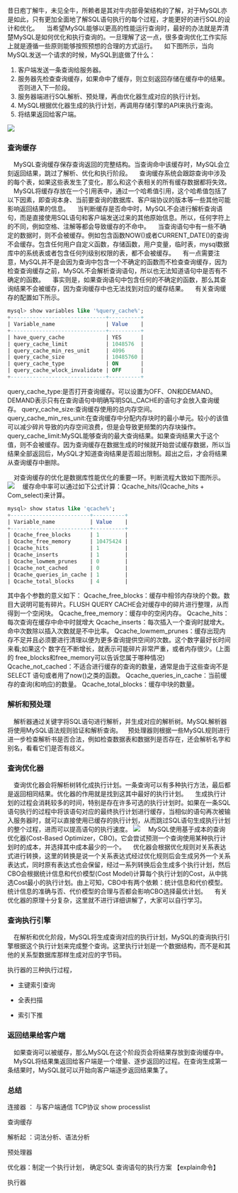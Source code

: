 昔日庖丁解牛，未见全牛，所赖者是其对牛内部骨架结构的了解，对于MySQL亦是如此，只有更加全面地了解SQL语句执行的每个过程，才能更好的进行SQL的设计和优化。
 当希望MySQL能够以更高的性能运行查询时，最好的办法就是弄清楚MySQL是如何优化和执行查询的。一旦理解了这一点，很多查询优化工作实际上就是遵循一些原则能够按照预想的合理的方式运行。
 如下图所示，当向MySQL发送一个请求的时候，MySQL到底做了什么：

1. 客户端发送一条查询给服务器。
2. 服务器先检查查询缓存，如果命中了缓存，则立刻返回存储在缓存中的结果。否则进入下一阶段。
3. 服务器端进行SQL解析、预处理，再由优化器生成对应的执行计划。
4. MySQL根据优化器生成的执行计划，再调用存储引擎的API来执行查询。
5. 将结果返回给客户端。

![](https://oss.wyxxt.org.cn/images/2021/09/18/a2491fabd8b44230f4b49541ed7ba70c.png)

### 查询缓存

 MySQL查询缓存保存查询返回的完整结构。当查询命中该缓存时，MySQL会立刻返回结果，跳过了解析、优化和执行阶段。
 查询缓存系统会跟踪查询中涉及的每个表，如果这些表发生了变化，那么和这个表相关的所有缓存数据都将失效。
 MySQL将缓存存放在一个引用表中，通过一个哈希值引用，这个哈希值包括了以下因素，即查询本身、当前要查询的数据库、客户端协议的版本等一些其他可能影响返回结果的信息。
 当判断缓存是否命中时，MySQL不会进行解析查询语句，而是直接使用SQL语句和客户端发送过来的其他原始信息。所以，任何字符上的不同，例如空格、注解等都会导致缓存的不命中。
 当查询语句中有一些不确定的数据时，则不会被缓存。例如包含函数NOW()或者CURRENT_DATE()的查询不会缓存。包含任何用户自定义函数，存储函数，用户变量，临时表，mysql数据库中的系统表或者包含任何列级别权限的表，都不会被缓存。
 有一点需要注意，MySQL并不是会因为查询中包含一个不确定的函数而不检查查询缓存，因为检查查询缓存之前，MySQL不会解析查询语句，所以也无法知道语句中是否有不确定的函数。
 事实则是，如果查询语句中包含任何的不确定的函数，那么其查询结果不会被缓存，因为查询缓存中也无法找到对应的缓存结果。
 有关查询缓存的配置如下所示。

```sql
mysql> show variables like '%query_cache%';
+------------------------------+----------+
| Variable_name                | Value    |
+------------------------------+----------+
| have_query_cache             | YES      |
| query_cache_limit            | 1048576  |
| query_cache_min_res_unit     | 4096     |
| query_cache_size             | 10485760 |
| query_cache_type             | ON       |
| query_cache_wlock_invalidate | OFF      |
+------------------------------+----------+

```

query_cache_type:是否打开查询缓存。可以设置为OFF、ON和DEMAND。DEMAND表示只有在查询语句中明确写明SQL_CACHE的语句才会放入查询缓存。
query_cache_size:查询缓存使用的总内存空间。
query_cache_min_res_unit:在查询缓存中分配内存块时的最小单元。较小的该值可以减少碎片导致的内存空间浪费，但是会导致更频繁的内存块操作。
query_cache_limit:MySQL能够查询的最大查询结果。如果查询结果大于这个值，则不会被缓存。因为查询缓存在数据生成的时候就开始尝试缓存数据，所以当结果全部返回后，MySQL才知道查询结果是否超出限制。超出之后，才会将结果从查询缓存中删除。

 对查询缓存的优化是数据库性能优化的重要一环。判断流程大致如下图所示。
![](https://oss.wyxxt.org.cn/images/2021/09/18/2209f904342a1c2ba424eaf4062703cb.png)
 缓存命中率可以通过如下公式计算：Qcache_hits/(Qcache_hits + Com_select)来计算。

```sql
mysql> show status like 'qcache%';
+-------------------------+----------+
| Variable_name           | Value    |
+-------------------------+----------+
| Qcache_free_blocks      | 1        |
| Qcache_free_memory      | 10475424 |
| Qcache_hits             | 1        |
| Qcache_inserts          | 1        |
| Qcache_lowmem_prunes    | 0        |
| Qcache_not_cached       | 0        |
| Qcache_queries_in_cache | 1        |
| Qcache_total_blocks     | 4        |

```

其中各个参数的意义如下： 
Qcache_free_blocks：缓存中相邻内存块的个数。数目大说明可能有碎片。FLUSH QUERY CACHE会对缓存中的碎片进行整理，从而得到一个空闲块。 
Qcache_free_memory：缓存中的空闲内存。 
Qcache_hits：每次查询在缓存中命中时就增大 
Qcache_inserts：每次插入一个查询时就增大。命中次数除以插入次数就是不中比率。 
Qcache_lowmem_prunes：缓存出现内存不足并且必须要进行清理以便为更多查询提供空间的次数。这个数字最好长时间来看;如果这个 数字在不断增长，就表示可能碎片非常严重，或者内存很少。(上面的 free_blocks和free_memory可以告诉您属于哪种情况) 
Qcache_not_cached：不适合进行缓存的查询的数量，通常是由于这些查询不是 SELECT 语句或者用了now()之类的函数。 
Qcache_queries_in_cache：当前缓存的查询(和响应)的数量。 
Qcache_total_blocks：缓存中块的数量。

### 解析和预处理

 解析器通过关键字将SQL语句进行解析，并生成对应的解析树。MySQL解析器将使用MySQL语法规则验证和解析查询。 预处理器则根据一些MySQL规则进行进一步检查解析书是否合法，例如检查数据表和数据列是否存在，还会解析名字和别名，看看它们是否有歧义。

### 查询优化器

 查询优化器会将解析树转化成执行计划。一条查询可以有多种执行方法，最后都是返回相同结果。优化器的作用就是找到这其中最好的执行计划。
 生成执行计划的过程会消耗较多的时间，特别是存在许多可选的执行计划时。如果在一条SQL语句执行的过程中将该语句对应的最终执行计划进行缓存，当相似的语句再次被输入服务器时，就可以直接使用已缓存的执行计划，从而跳过SQL语句生成执行计划的整个过程，进而可以提高语句的执行速度。
![](https://oss.wyxxt.org.cn/images/2021/09/18/a2d3ad04c33ac40fd77a8b3d631111e9.png)
 MySQL使用基于成本的查询优化器(Cost-Based Optimizer，CBO)。它会尝试预测一个查询使用某种执行计划时的成本，并选择其中成本最少的一个。
 优化器会根据优化规则对关系表达式进行转换，这里的转换是说一个关系表达式经过优化规则后会生成另外一个关系表达式，同时原有表达式也会保留，经过一系列转换后会生成多个执行计划，然后CBO会根据统计信息和代价模型(Cost Model)计算每个执行计划的Cost，从中挑选Cost最小的执行计划。由上可知，CBO中有两个依赖：统计信息和代价模型。统计信息的准确与否、代价模型的合理与否都会影响CBO选择最优计划。
 有关优化器的原理十分复杂，这里就不进行详细讲解了，大家可以自行学习。

### 查询执行引擎

 在解析和优化阶段，MySQL将生成查询对应的执行计划，MySQL的查询执行引擎根据这个执行计划来完成整个查询。这里执行计划是一个数据结构，而不是和其他的关系型数据库那样生成对应的字节码。

执行器的三种执行过程，

- 主键索引查询

- 全表扫描

- 索引下推

  

### 返回结果给客户端

 如果查询可以被缓存，那么MySQL在这个阶段页会将结果存放到查询缓存中。
 MySQL将结果集返回给客户端是一个增量、逐步返回的过程。在查询生成第一条结果时，MySQL就可以开始向客户端逐步返回结果集了。

### 总结

连接器 ： 与客户端通信 TCP协议 show processlist

查询缓存

解析起 ：词法分析、语法分析

预处理器

优化器：制定一个执行计划， 确定SQL 查询语句的执行方案 【explain命令】

执行器



